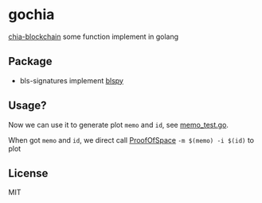 # gochia

[chia-blockchain](https://github.com/Chia-Network/chia-blockchain) some function implement in golang

## Package

- bls-signatures implement [blspy](https://github.com/Chia-Network/bls-signatures)

## Usage?

Now we can use it to generate plot `memo` and `id`, see [memo_test.go](./plotting/memo_test.go).

When got `memo` and `id`, we direct call 
[ProofOfSpace](https://github.com/Chia-Network/chiapos) `-m $(memo) -i $(id)` to plot

## License

MIT